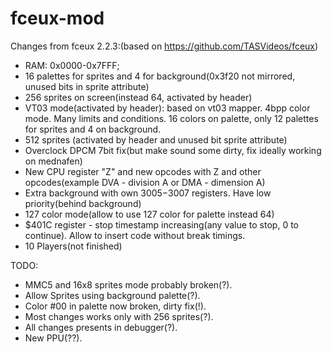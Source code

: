# fceux-mod
Changes from fceux 2.2.3:(based on https://github.com/TASVideos/fceux)

- RAM: 0x0000-0x7FFF;
- 16 palettes for sprites and 4 for background(0x3f20 not mirrored, unused bits in sprite attribute)
- 256 sprites on screen(instead 64, activated by header)
- VT03 mode(activated by header): based on vt03 mapper. 4bpp color mode. Many limits and conditions. 16 colors on palette, only 12 palettes for sprites and 4 on background.
- 512 sprites (activated by header and unused bit sprite attribute)
- Overclock DPCM 7bit fix(but make sound some dirty, fix ideally working on mednafen)
- New CPU register "Z" and new opcodes with Z and other opcodes(example DVA - division A or DMA - dimension A)
- Extra background with own $3005-$3007 registers. Have low priority(behind background)
- 127 color mode(allow to use 127 color for palette instead 64)
- $401C register - stop timestamp increasing(any value to stop, 0 to continue). Allow to insert code without break timings.
- 10 Players(not finished)



TODO:
- MMC5 and 16x8 sprites mode probably broken(?).
- Allow Sprites using background palette(?).
- Color #00 in palette now broken, dirty fix(!).
- Most changes works only with 256 sprites(?).
- All changes presents in debugger(?).
- New PPU(??).
